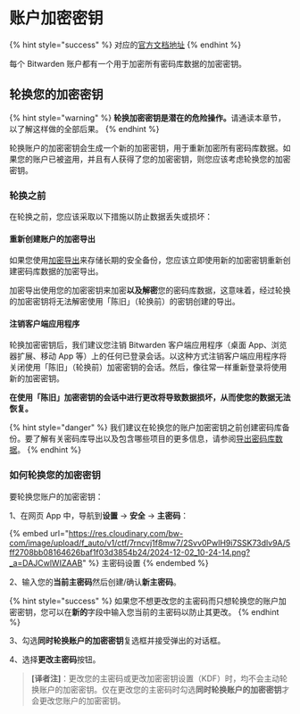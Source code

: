 # 账户加密密钥

{% hint style="success" %}
对应的[官方文档地址](https://bitwarden.com/help/article/account-encryption-key/)
{% endhint %}

每个 Bitwarden 账户都有一个用于加密所有密码库数据的加密密钥。

## 轮换您的加密密钥 <a href="#rotate-your-encryption-key" id="rotate-your-encryption-key"></a>

{% hint style="warning" %}
**轮换加密密钥是潜在的危险操作。**&#x8BF7;通读本章节，以了解这样做的全部后果。
{% endhint %}

轮换账户的加密密钥会生成一个新的加密密钥，用于重新加密所有密码库数据。如果您的账户已被盗用，并且有人获得了您的加密密钥，则您应该考虑轮换您的加密密钥。

### 轮换之前 <a href="#before-rotating" id="before-rotating"></a>

在轮换之前，您应该采取以下措施以防止数据丢失或损坏：

#### 重新创建账户的加密导出 <a href="#re-create-any-account-backup-exports" id="re-create-any-account-backup-exports"></a>

如果您使用[加密导出](../import-export/encrypted-exports.md)来存储长期的安全备份，您应该立即使用新的加密密钥重新创建密码库数据的加密导出。

加密导出使用您的加密密钥来加密**以及解密**您的密码库数据，这意味着，经过轮换的加密密钥将无法解密使用「陈旧」（轮换前）的密钥创建的导出。

#### 注销客户端应用程序 <a href="#log-out-of-client-applications" id="log-out-of-client-applications"></a>

轮换加密密钥后，我们建议您注销 Bitwarden 客户端应用程序（桌面 App、浏览器扩展、移动 App 等）上的任何已登录会话。以这种方式注销客户端应用程序将关闭使用「陈旧」（轮换前）加密密钥的会话。然后，像往常一样重新登录将使用新的加密密钥。

**在使用「陈旧」加密密钥的会话中进行更改将导致数据损坏，从而使您的数据无法恢复。**

{% hint style="danger" %}
我们建议在轮换您的账户加密密钥之前创建密码库备份。要了解有关密码库导出以及包含哪些项目的更多信息，请参阅[导出密码库数据](../import-export/export-vault-data.md)。
{% endhint %}

### 如何轮换您的加密密钥 <a href="#how-to-rotate-your-encryption-key" id="how-to-rotate-your-encryption-key"></a>

要轮换您账户的加密密钥：

1、在网页 App 中，导航到**设置** → **安全** → **主密码**：

{% embed url="https://res.cloudinary.com/bw-com/image/upload/f_auto/v1/ctf/7rncvj1f8mw7/2Svv0PwlH9i7SSK73dlv9A/5ff2708bb08164626baf1f03d3854b24/2024-12-02_10-24-14.png?_a=DAJCwlWIZAAB" %}
主密码设置
{% endembed %}

2、输入您的**当前主密码**然后创建/确认**新主密码**。

{% hint style="success" %}
如果您不想更改您的主密码而只想轮换您的账户加密密钥，您可以在**新的**字段中输入您当前的主密码以防止其更改。
{% endhint %}

3、勾选**同时轮换账户的加密密钥**复选框并接受弹出的对话框。

4、选择**更改主密码**按钮。

> **\[译者注]**：更改您的主密码或更改加密密钥设置（KDF）时，均不会主动轮换账户的加密密钥。仅在更改您的主密码时勾选**同时轮换账户的加密密钥**才会更改您账户的加密密钥。
